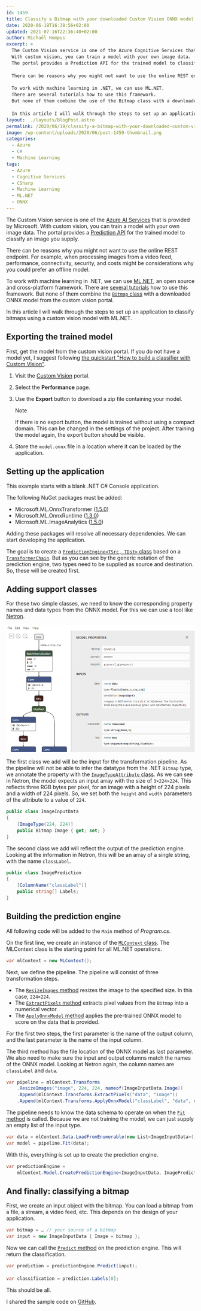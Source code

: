 ```yaml
---
id: 1459
title: Classify a Bitmap with your downloaded Custom Vision ONNX model
date: 2020-06-19T16:38:56+02:00
updated: 2021-07-16T22:36:40+02:00
author: Michaël Hompus
excerpt: >
  The Custom Vision service is one of the Azure Cognitive Services that is provided by Microsoft.
  With custom vision, you can train a model with your own image data.
  The portal provides a Prediction API for the trained model to classify an image you supply.

  There can be reasons why you might not want to use the online REST endpoint and you could prefer an offline model.

  To work with machine learning in .NET, we can use ML.NET.
  There are several tutorials how to use this framework.
  But none of them combine the use of the Bitmap class with a downloaded ONNX model from the custom vision portal.

  In this article I will walk through the steps to set up an application to classify bitmaps using a custom vision model with ML.NET.
layout: ../layouts/BlogPost.astro
permalink: /2020/06/19/classify-a-bitmap-with-your-downloaded-custom-vision-onnx-model/
image: /wp-content/uploads/2020/06/post-1459-thumbnail.png
categories:
  - Azure
  - C#
  - Machine Learning
tags:
  - Azure
  - Cognitive Services
  - CSharp
  - Machine Learning
  - ML.NET
  - ONNX
---
```


The Custom Vision service is one of the [Azure AI Services](https://azure.microsoft.com/products/ai-services/) that is provided by Microsoft.
With custom vision, you can train a model with your own image data.
The portal provides a [Prediction API](hhttps://learn.microsoft.com/rest/api/customvision/predictions?view=rest-customvision-v3.3) for the trained model to classify an image you supply.

There can be reasons why you might not want to use the online REST endpoint.
For example, when processing images from a video feed, performance, connectivity, security,
and costs might be considerations why you could prefer an offline model.

To work with machine learning in .NET, we can use [ML.NET](https://dotnet.microsoft.com/apps/ai/ml-dotnet),
an open source and cross-platform framework.
There are [several tutorials](https://dotnet.microsoft.com/learn/ml-dotnet/get-started-tutorial/intro) how to use this framework.
But none of them combine the [`Bitmap` class](https://learn.microsoft.com/dotnet/api/system.drawing.bitmap)
with a downloaded ONNX model from the custom vision portal.

In this article I will walk through the steps to set up an application to classify bitmaps using a custom vision model with ML.NET.

<!--more-->

## Exporting the trained model

First, get the model from the custom vision portal.
If you do not have a model yet, I suggest following
[the quickstart "How to build a classifier with Custom Vision"](https://learn.microsoft.com/azure/ai-services/custom-vision-service/getting-started-build-a-classifier).

1. Visit the [Custom Vision](https://www.customvision.ai/) portal.
2. Select the **Performance** page.
3. Use the **Export** button to download a zip file containing your model.

   > [!NOTE]
   > If there is no export button,
   > the model is trained without using a compact domain. This can be changed in the settings of the project.
   > After training the model again, the export button should be visible.

4. Store the `model.onnx` file in a location where it can be loaded by the application.

## Setting up the application

This example starts with a blank .NET C# Console application.

The following NuGet packages must be added:

- Microsoft.ML.OnnxTransformer ([1.5.0](https://www.nuget.org/packages/Microsoft.ML.OnnxTransformer/1.5.0))
- Microsoft.ML.OnnxRuntime ([1.3.0](https://www.nuget.org/packages/Microsoft.ML.OnnxTransformer/1.5.0))
- Microsoft.ML.ImageAnalytics ([1.5.0](https://www.nuget.org/packages/Microsoft.ML.ImageAnalytics/1.5.0))

Adding these packages will resolve all necessary dependencies.
We can start developing the application.

The goal is to create a [`PredictionEngine<TSrc, TDst>` class](https://learn.microsoft.com/dotnet/api/microsoft.ml.predictionengine-2?view=ml-dotnet)
based on a [`TransformerChain`](https://learn.microsoft.com/dotnet/api/microsoft.ml.data.transformerchain-1?view=ml-dotnet).
But as you can see by the generic notation of the prediction engine, two types need to be supplied as source and destination.
So, these will be created first.

## Adding support classes

For these two simple classes, we need to know the corresponding property names and data types from the ONNX model.
For this we can use a tool like [Netron](https://github.com/lutzroeder/Netron).

![Screenshot of Netron showing the input and output properties.](/wp-content/uploads/2020/06/netron-model-input-output.png "Netron showing the input and output properties")

The first class we add will be the input for the transformation pipeline.
As the pipeline will not be able to infer the datatype from the .NET `Bitmap` type,
we annotate the property with the [`ImageTypeAttribute` class](https://learn.microsoft.com/dotnet/api/microsoft.ml.transforms.image.imagetypeattribute?view=ml-dotnet).
As we can see in Netron, the model expects an input array with the size of `3×224×224`.
This reflects three RGB bytes per pixel, for an image with a height of 224 pixels and a width of 224 pixels.
So, we set both the `height` and `width` parameters of the attribute to a value of `224`.

```csharp title="ImageInputData.cs"
public class ImageInputData
{
    [ImageType(224, 224)]
    public Bitmap Image { get; set; }
}
```

The second class we add will reflect the output of the prediction engine. Looking at the information in Netron,
this will be an array of a single string, with the name `classLabel`.

```csharp title="ImagePrediction.cs"
public class ImagePrediction
{
    [ColumnName("classLabel")]
    public string[] Labels;
}
```

## Building the prediction engine

All following code will be added to the `Main` method of _Program.cs_.

On the first line, we create an instance of the [`MLContext` class](https://learn.microsoft.com/dotnet/api/microsoft.ml.mlcontext?view=ml-dotnet).
The MLContext class is the starting point for all ML.NET operations.

```csharp
var mlContext = new MLContext();
```

Next, we define the pipeline. The pipeline will consist of three transformation steps.

- The [`ResizeImages` method](https://learn.microsoft.com/dotnet/api/microsoft.ml.imageestimatorscatalog.resizeimages?view=ml-dotnet)
  resizes the image to the specified size. In this case, `224×224`.
- The [`ExtractPixels` method](https://learn.microsoft.com/dotnet/api/microsoft.ml.imageestimatorscatalog.extractpixels?view=ml-dotnet)
  extracts pixel values from the `Bitmap` into a numerical vector.
- The [`ApplyOnnxModel` method](https://learn.microsoft.com/dotnet/api/microsoft.ml.onnxcatalog.applyonnxmodel?view=ml-dotnet#Microsoft_ML_OnnxCatalog_ApplyOnnxModel_Microsoft_ML_TransformsCatalog_System_String_System_String_System_String_System_Nullable_System_Int32__System_Boolean_)
  applies the pre-trained ONNX model to score on the data that is provided.

For the first two steps, the first parameter is the name of the output column,
and the last parameter is the name of the input column.

The third method has the file location of the ONNX model as last parameter.
We also need to make sure the input and output columns match the names of the ONNX model.
Looking at Netron again, the column names are `classLabel` and `data`.

```csharp
var pipeline = mlContext.Transforms
    .ResizeImages("image", 224, 224, nameof(ImageInputData.Image))
    .Append(mlContext.Transforms.ExtractPixels("data", "image"))
    .Append(mlContext.Transforms.ApplyOnnxModel("classLabel", "data", modelLocation));
```

The pipeline needs to know the data schema to operate on when the
[`Fit` method](https://learn.microsoft.com/en-us/dotnet/api/microsoft.ml.iestimator-1.fit?view=ml-dotnet) is called.
Because we are not training the model, we can just supply an empty list of the input type.

```csharp
var data = mlContext.Data.LoadFromEnumerable(new List<ImageInputData>());
var model = pipeline.Fit(data);
```

With this, everything is set up to create the prediction engine.

```csharp
var predictionEngine =
    mlContext.Model.CreatePredictionEngine<ImageInputData, ImagePrediction>(model);
```

## And finally: classifying a bitmap

First, we create an input object with the bitmap.
You can load a bitmap from a file, a stream, a video feed, etc.
This depends on the design of your application.

```csharp
var bitmap = … // your source of a bitmap
var input = new ImageInputData { Image = bitmap };
```

Now we can call the [`Predict` method](https://learn.microsoft.com/dotnet/api/microsoft.ml.predictionengine-2.predict?view=ml-dotnet)
on the prediction engine. This will return the classification.

```csharp
var prediction = predictionEngine.Predict(input);

var classification = prediction.Labels[0];
```

This should be all.

I shared the sample code on [GitHub](https://github.com/eNeRGy164/BitmapOnnxPrediction).
